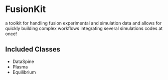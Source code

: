 # FusionKit
a toolkit for handling fusion experimental and simulation data and allows for quickly building complex workflows integrating several simulations codes at once!

## Included Classes
- DataSpine
- Plasma
- Equilibrium